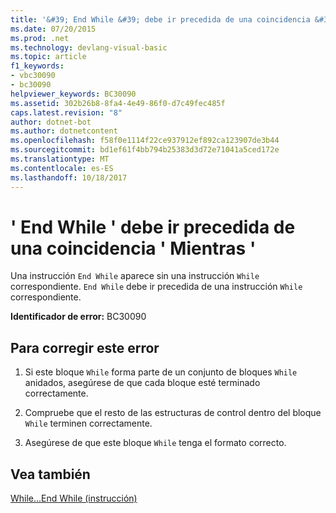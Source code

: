 ```yaml
---
title: '&#39; End While &#39; debe ir precedida de una coincidencia &#39; Mientras &#39;'
ms.date: 07/20/2015
ms.prod: .net
ms.technology: devlang-visual-basic
ms.topic: article
f1_keywords:
- vbc30090
- bc30090
helpviewer_keywords: BC30090
ms.assetid: 302b26b8-8fa4-4e49-86f0-d7c49fec485f
caps.latest.revision: "8"
author: dotnet-bot
ms.author: dotnetcontent
ms.openlocfilehash: f58f0e1114f22ce937912ef892ca123907de3b44
ms.sourcegitcommit: bd1ef61f4bb794b25383d3d72e71041a5ced172e
ms.translationtype: MT
ms.contentlocale: es-ES
ms.lasthandoff: 10/18/2017
---
```

# <a name="39end-while39-must-be-preceded-by-a-matching-39while39"></a>&#39; End While &#39; debe ir precedida de una coincidencia &#39; Mientras &#39;
Una instrucción `End While` aparece sin una instrucción `While` correspondiente. `End While` debe ir precedida de una instrucción `While` correspondiente.  
  
 **Identificador de error:** BC30090  
  
## <a name="to-correct-this-error"></a>Para corregir este error  
  
1.  Si este bloque `While` forma parte de un conjunto de bloques `While` anidados, asegúrese de que cada bloque esté terminado correctamente.  
  
2.  Compruebe que el resto de las estructuras de control dentro del bloque `While` terminen correctamente.  
  
3.  Asegúrese de que este bloque `While` tenga el formato correcto.  
  
## <a name="see-also"></a>Vea también  
 [While...End While (instrucción)](../../visual-basic/language-reference/statements/while-end-while-statement.md)
